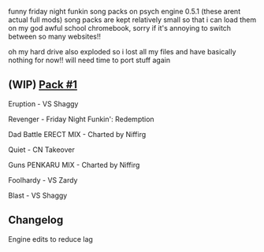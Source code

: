 funny friday night funkin song packs on psych engine 0.5.1 (these arent actual full mods)
song packs are kept relatively small so that i can load them on my god awful school chromebook, sorry if it's annoying to switch between so many websites!!

oh my hard drive also exploded so i lost all my files and have basically nothing for now!! will need time to port stuff again

(WIP) [Pack #1](https://whiskinator.github.io/Pack_1/)
-

Eruption - VS Shaggy

Revenger - Friday Night Funkin': Redemption

Dad Battle ERECT MIX - Charted by Niffirg

Quiet - CN Takeover

Guns PENKARU MIX - Charted by Niffirg

Foolhardy - VS Zardy

Blast - VS Shaggy


Changelog
-
Engine edits to reduce lag
